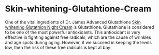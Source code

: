 # Skin-whitening-Glutahtione-Cream
One of the vital ingredients of Dr. James Advanced Glutathione <a href="https://www.healthcarebeauty.in/shop/dr-james-advance-glutathione-skin-whitening-cream">Skin whitening Glutathion Night Cream</a> is Glutathione. Glutathione is considered to be one of the most powerful antioxidants. This antioxidant is very effective in fighting against free radicals, which are the cause of wrinkles and age spots during aging. However, if we succeed in keeping the levels low, then the risk of these free radicals is kept at bay
